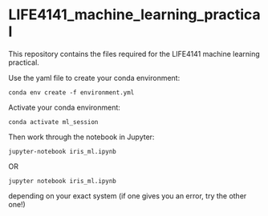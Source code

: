 # LIFE4141_machine_learning_practical

This repository contains the files required for the LIFE4141 machine learning practical.

Use the yaml file to create your conda environment:

```
conda env create -f environment.yml
```

Activate your conda environment:

```
conda activate ml_session
```

Then work through the notebook in Jupyter:

```
jupyter-notebook iris_ml.ipynb
```
OR
```
jupyter notebook iris_ml.ipynb
```
depending on your exact system (if one gives you an error, try the other one!)

